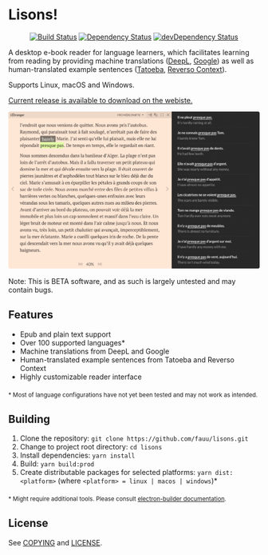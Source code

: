 # Lisons!
<p align="center">
<a href="https://travis-ci.org/fauu/lisons"><img src="https://api.travis-ci.org/fauu/lisons.svg?branch=master" alt="Build Status"></a>
<a href="https://david-dm.org/fauu/lisons"><img src="https://david-dm.org/fauu/lisons.svg" alt="Dependency Status"></a>
<a href="https://david-dm.org/fauu/lisons/?type=dev"><img src="https://david-dm.org/fauu/lisons/dev-status.svg" alt="devDependency Status"></a>

A desktop e-book reader for language learners, which facilitates learning from reading by providing machine translations ([DeepL](https://www.deepl.com/translator), [Google](https://translate.google.com/)) as well as human-translated example sentences ([Tatoeba](https://tatoeba.org/), [Reverso Context](http://context.reverso.net)).

Supports Linux, macOS and Windows.

[Current release is available to download on the webiste.](http://fauu.github.io/lisons)

![](website/resources/screenshot.png?raw=true)

Note: This is BETA software, and as such is largely untested and may contain bugs.

## Features

* Epub and plain text support
* Over 100 supported languages*
* Machine translations from DeepL and Google
* Human-translated example sentences from Tatoeba and Reverso Context
* Highly customizable reader interface

<sub>
* Most of language configurations have not yet been tested and may not work as intended.
</sub>

## Building

1. Clone the repository: ```git clone https://github.com/fauu/lisons.git```
2. Change to project root directory: ```cd lisons```
3. Install dependencies: ```yarn install```
4. Build: ``yarn build:prod``
5. Create distributable packages for selected platforms: ``yarn dist:<platform>`` (where ```<platform> = linux | macos | windows```)*

<sub>* Might require additional tools. Please consult [electron-builder documentation](https://www.electron.build/).</sub>

## License

See [COPYING](COPYING.md) and [LICENSE](LICENSE.md).

